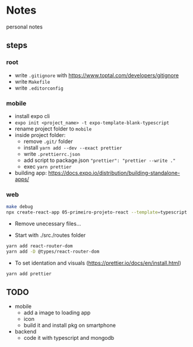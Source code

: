 # Notes

personal notes

## steps

### root

- write `.gitignore` with https://www.toptal.com/developers/gitignore
- write `Makefile`
- write `.editorconfig`

### mobile

- install expo cli
- `expo init <project_name> -t expo-template-blank-typescript`
- rename project folder to `mobile`
- inside project folder:
  - remove `.git/` folder
  - install `yarn add --dev --exact prettier`
  - write `.prettierrc.json`
  - add script to package.json `"prettier": "prettier --write ."`
  - exec `yarn prettier`
- building app: https://docs.expo.io/distribution/building-standalone-apps/

### web

```sh
make debug
npx create-react-app 05-primeiro-projeto-react --template=typescript
```

- Remove unecessary files...

- Start with ./src./routes folder

```sh
yarn add react-router-dom
yarn add -D @types/react-router-dom
```

- To set identation and visuals (https://prettier.io/docs/en/install.html)

```sh
yarn add prettier
```

## TODO

- mobile
  - add a image to loading app
  - icon
  - build it and install pkg on smartphone
- backend
  - code it with typescript and mongodb
